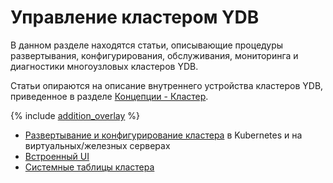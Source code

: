 # Управление кластером YDB

В данном разделе находятся статьи, описывающие процедуры развертывания, конфигурирования, обслуживания, мониторинга и диагностики многоузловых кластеров YDB.

Статьи опираются на описание внутреннего устройства кластеров YDB, приведенное в разделе [Концепции - Кластер](../concepts/cluster/index.md).

{% include [addition_overlay](_includes/addition_overlay.md) %}

- [Развертывание и конфигурирование кластера](../deploy/index.md) в Kubernetes и на виртуальных/железных серверах
- [Встроенный UI](../maintenance/embedded_monitoring/index.md)
- [Системные таблицы кластера](../troubleshooting/system_views_cluster.md)

